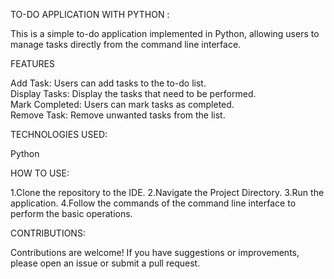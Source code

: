 TO-DO APPLICATION WITH PYTHON :

This is a simple to-do application implemented in Python, allowing users to manage tasks directly from the command line interface.

FEATURES

Add Task: Users can add tasks to the to-do list.  
Display Tasks: Display the tasks that need to be performed.  
Mark Completed: Users can mark tasks as completed.    
Remove Task: Remove unwanted tasks from the list.  

TECHNOLOGIES USED:

Python

HOW TO USE:

1.Clone the repository to the IDE.
2.Navigate the Project Directory.
3.Run the application.
4.Follow the commands of the command line interface to perform the basic operations.

CONTRIBUTIONS:

Contributions are welcome! If you have suggestions or improvements, please open an issue or submit a pull request.

